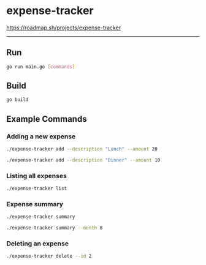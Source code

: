 # expense-tracker

https://roadmap.sh/projects/expense-tracker

---

## Run

```sh
go run main.go [commands]
```

## Build

```sh
go build
```

## Example Commands

### Adding a new expense

```sh
./expense-tracker add --description "Lunch" --amount 20
```
```sh
./expense-tracker add --description "Dinner" --amount 10
```

### Listing all expenses

```sh
./expense-tracker list
```

### Expense summary

```sh
./expense-tracker summary
```
```sh
./expense-tracker summary --month 8
```

### Deleting an expense

```sh
./expense-tracker delete --id 2
```
